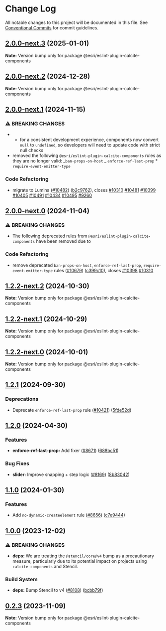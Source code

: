 # Change Log

All notable changes to this project will be documented in this file.
See [Conventional Commits](https://conventionalcommits.org) for commit guidelines.

## [2.0.0-next.3](https://github.com/Esri/calcite-design-system/compare/@esri/eslint-plugin-calcite-components@2.0.0-next.2...@esri/eslint-plugin-calcite-components@2.0.0-next.3) (2025-01-01)

**Note:** Version bump only for package @esri/eslint-plugin-calcite-components

## [2.0.0-next.2](https://github.com/Esri/calcite-design-system/compare/@esri/eslint-plugin-calcite-components@2.0.0-next.1...@esri/eslint-plugin-calcite-components@2.0.0-next.2) (2024-12-28)

**Note:** Version bump only for package @esri/eslint-plugin-calcite-components

## [2.0.0-next.1](https://github.com/Esri/calcite-design-system/compare/@esri/eslint-plugin-calcite-components@2.0.0-next.0...@esri/eslint-plugin-calcite-components@2.0.0-next.1) (2024-11-15)

### ⚠ BREAKING CHANGES

- - for a consistent development experience, components now convert `null`
    to `undefined`, so developers will need to update code with strict null
    checks
- removed the following `@esri/eslint-plugin-calcite-components` rules
  as they are no longer valid:
  _`ban-props-on-host`
  _ `enforce-ref-last-prop` \* `require-event-emitter-type`

### Code Refactoring

- migrate to Lumina ([#10482](https://github.com/Esri/calcite-design-system/issues/10482)) ([b2c9762](https://github.com/Esri/calcite-design-system/commit/b2c976214774490b5a313e1fafc67415fe212b37)), closes [#10310](https://github.com/Esri/calcite-design-system/issues/10310) [#10481](https://github.com/Esri/calcite-design-system/issues/10481) [#10399](https://github.com/Esri/calcite-design-system/issues/10399) [#10405](https://github.com/Esri/calcite-design-system/issues/10405) [#10491](https://github.com/Esri/calcite-design-system/issues/10491) [#10434](https://github.com/Esri/calcite-design-system/issues/10434) [#10495](https://github.com/Esri/calcite-design-system/issues/10495) [#9260](https://github.com/Esri/calcite-design-system/issues/9260)

## [2.0.0-next.0](https://github.com/Esri/calcite-design-system/compare/@esri/eslint-plugin-calcite-components@1.2.2-next.2...@esri/eslint-plugin-calcite-components@2.0.0-next.0) (2024-11-04)

### ⚠ BREAKING CHANGES

- The following deprecated rules from
  `@esri/eslint-plugin-calcite-components` have been removed due to

### Code Refactoring

- remove deprecated `ban-props-on-host`, `enforce-ref-last-prop`, `require-event-emitter-type` rules ([#10679](https://github.com/Esri/calcite-design-system/issues/10679)) ([c399c10](https://github.com/Esri/calcite-design-system/commit/c399c10a96ebcea662d8eae68dadd7eed8609099)), closes [#10398](https://github.com/Esri/calcite-design-system/issues/10398) [#10310](https://github.com/Esri/calcite-design-system/issues/10310)

## [1.2.2-next.2](https://github.com/Esri/calcite-design-system/compare/@esri/eslint-plugin-calcite-components@1.2.2-next.1...@esri/eslint-plugin-calcite-components@1.2.2-next.2) (2024-10-30)

**Note:** Version bump only for package @esri/eslint-plugin-calcite-components

## [1.2.2-next.1](https://github.com/Esri/calcite-design-system/compare/@esri/eslint-plugin-calcite-components@1.2.2-next.0...@esri/eslint-plugin-calcite-components@1.2.2-next.1) (2024-10-29)

**Note:** Version bump only for package @esri/eslint-plugin-calcite-components

## [1.2.2-next.0](https://github.com/Esri/calcite-design-system/compare/@esri/eslint-plugin-calcite-components@1.2.1-next.4...@esri/eslint-plugin-calcite-components@1.2.2-next.0) (2024-10-01)

**Note:** Version bump only for package @esri/eslint-plugin-calcite-components

## [1.2.1](https://github.com/Esri/calcite-design-system/compare/@esri/eslint-plugin-calcite-components@1.2.0...@esri/eslint-plugin-calcite-components@1.2.1) (2024-09-30)

### Deprecations

- Deprecate `enforce-ref-last-prop` rule ([#10421](https://github.com/Esri/calcite-design-system/issues/10421)) ([5fde52d](https://github.com/Esri/calcite-design-system/commit/5fde52da05ec10db713e5ae119a6d77499d39ff7))

## [1.2.0](https://github.com/Esri/calcite-design-system/compare/@esri/eslint-plugin-calcite-components@1.1.0...@esri/eslint-plugin-calcite-components@1.2.0) (2024-04-30)

### Features

- **enforce-ref-last-prop:** Add fixer ([#8671](https://github.com/Esri/calcite-design-system/issues/8671)) ([688bc51](https://github.com/Esri/calcite-design-system/commit/688bc51bb06163a0b6b4b1a3c6685c8bed3f235b))

### Bug Fixes

- **slider:** Improve snapping + step logic ([#8169](https://github.com/Esri/calcite-design-system/issues/8169)) ([8b83042](https://github.com/Esri/calcite-design-system/commit/8b83042179b92e580fa4551fe4fcc8d3582aeb95))

## [1.1.0](https://github.com/Esri/calcite-design-system/compare/@esri/eslint-plugin-calcite-components@1.0.0...@esri/eslint-plugin-calcite-components@1.1.0) (2024-01-30)

### Features

- Add `no-dynamic-createelement` rule ([#8656](https://github.com/Esri/calcite-design-system/issues/8656)) ([c7e9444](https://github.com/Esri/calcite-design-system/commit/c7e94441f8cc263935e60a6c920dd9673af9b8c0))

## [1.0.0](https://github.com/Esri/calcite-design-system/compare/@esri/eslint-plugin-calcite-components@0.2.3...@esri/eslint-plugin-calcite-components@1.0.0) (2023-12-02)

### ⚠ BREAKING CHANGES

- **deps:** We are treating the `@stencil/core@v4` bump as a precautionary measure, particularly due to its potential impact on projects using `calcite-components` and Stencil.

### Build System

- **deps:** Bump Stencil to v4 ([#8108](https://github.com/Esri/calcite-design-system/issues/8108)) ([bcbb79f](https://github.com/Esri/calcite-design-system/commit/bcbb79f8c925d505bb4ee5e6a54861c5f6bb88b9))

## [0.2.3](https://github.com/Esri/calcite-design-system/compare/@esri/eslint-plugin-calcite-components@0.2.2...@esri/eslint-plugin-calcite-components@0.2.3) (2023-11-09)

**Note:** Version bump only for package @esri/eslint-plugin-calcite-components
